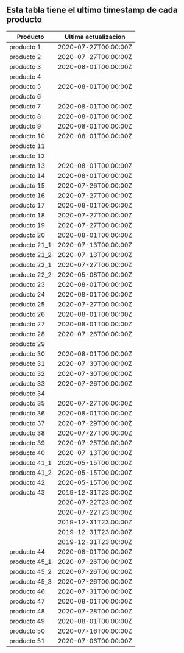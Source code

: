 ## Esta tabla tiene el ultimo timestamp de cada producto
|Producto|Ultima actualizacion |
|------ |------ |
|producto 1|2020-07-27T00:00:00Z|
|producto 2|2020-07-27T00:00:00Z|
|producto 3|2020-08-01T00:00:00Z|
|producto 4|
|producto 5|2020-08-01T00:00:00Z|
|producto 6|
|producto 7|2020-08-01T00:00:00Z|
|producto 8|2020-08-01T00:00:00Z|
|producto 9|2020-08-01T00:00:00Z|
|producto 10|2020-08-01T00:00:00Z|
|producto 11|
|producto 12|
|producto 13|2020-08-01T00:00:00Z|
|producto 14|2020-08-01T00:00:00Z|
|producto 15|2020-07-26T00:00:00Z|
|producto 16|2020-07-27T00:00:00Z|
|producto 17|2020-08-01T00:00:00Z|
|producto 18|2020-07-27T00:00:00Z|
|producto 19|2020-07-27T00:00:00Z|
|producto 20|2020-08-01T00:00:00Z|
|producto 21_1|2020-07-13T00:00:00Z|
|producto 21_2|2020-07-13T00:00:00Z|
|producto 22_1|2020-07-27T00:00:00Z|
|producto 22_2|2020-05-08T00:00:00Z|
|producto 23|2020-08-01T00:00:00Z|
|producto 24|2020-08-01T00:00:00Z|
|producto 25|2020-07-27T00:00:00Z|
|producto 26|2020-08-01T00:00:00Z|
|producto 27|2020-08-01T00:00:00Z|
|producto 28|2020-07-26T00:00:00Z|
|producto 29|
|producto 30|2020-08-01T00:00:00Z|
|producto 31|2020-07-30T00:00:00Z|
|producto 32|2020-07-30T00:00:00Z|
|producto 33|2020-07-26T00:00:00Z|
|producto 34|
|producto 35|2020-07-27T00:00:00Z|
|producto 36|2020-08-01T00:00:00Z|
|producto 37|2020-07-29T00:00:00Z|
|producto 38|2020-07-27T00:00:00Z|
|producto 39|2020-07-25T00:00:00Z|
|producto 40|2020-07-13T00:00:00Z|
|producto 41_1|2020-05-15T00:00:00Z|
|producto 41_2|2020-05-15T00:00:00Z|
|producto 42|2020-05-15T00:00:00Z|
|producto 43|2019-12-31T23:00:00Z|
| |2020-07-22T23:00:00Z|
| |2020-07-22T23:00:00Z|
| |2019-12-31T23:00:00Z|
| |2019-12-31T23:00:00Z|
| |2019-12-31T23:00:00Z|
|producto 44|2020-08-01T00:00:00Z|
|producto 45_1|2020-07-26T00:00:00Z|
|producto 45_2|2020-07-26T00:00:00Z|
|producto 45_3|2020-07-26T00:00:00Z|
|producto 46|2020-07-31T00:00:00Z|
|producto 47|2020-08-01T00:00:00Z|
|producto 48|2020-07-28T00:00:00Z|
|producto 49|2020-08-01T00:00:00Z|
|producto 50|2020-07-16T00:00:00Z|
|producto 51|2020-07-06T00:00:00Z|
